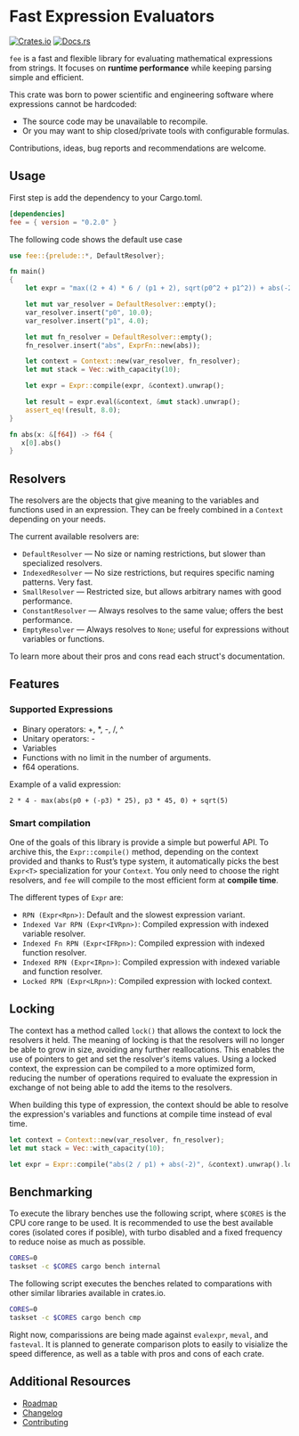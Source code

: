 # Fast Expression Evaluators

[![Crates.io](https://img.shields.io/crates/v/fee.svg)](https://crates.io/crates/fee)
[![Docs.rs](https://docs.rs/fee/badge.svg)](https://docs.rs/fee)

`fee` is a fast and flexible library for evaluating mathematical
expressions from strings. It focuses on **runtime performance**
while keeping parsing simple and efficient.

This crate was born to power scientific and engineering software
where expressions cannot be hardcoded:
- The source code may be unavailable to recompile.
- Or you may want to ship closed/private tools with configurable formulas.

Contributions, ideas, bug reports and recommendations are welcome.

## Usage

First step is add the dependency to your Cargo.toml.

```toml
[dependencies]
fee = { version = "0.2.0" }
```

The following code shows the default use case

```rust
use fee::{prelude::*, DefaultResolver};

fn main()
{
    let expr = "max((2 + 4) * 6 / (p1 + 2), sqrt(p0^2 + p1^2)) + abs(-2)";

    let mut var_resolver = DefaultResolver::empty();
    var_resolver.insert("p0", 10.0);
    var_resolver.insert("p1", 4.0);

    let mut fn_resolver = DefaultResolver::empty();
    fn_resolver.insert("abs", ExprFn::new(abs));

    let context = Context::new(var_resolver, fn_resolver);
    let mut stack = Vec::with_capacity(10);

    let expr = Expr::compile(expr, &context).unwrap();

    let result = expr.eval(&context, &mut stack).unwrap();
    assert_eq!(result, 8.0);
}

fn abs(x: &[f64]) -> f64 {
   x[0].abs()
}
```

## Resolvers

The resolvers are the objects that give meaning to the variables and
functions used in an expression. They can be freely combined in a
`Context` depending on your needs.

The current available resolvers are:

- `DefaultResolver` — No size or naming restrictions, but slower than specialized resolvers.
- `IndexedResolver` — No size restrictions, but requires specific naming patterns. Very fast.
- `SmallResolver` — Restricted size, but allows arbitrary names with good performance.
- `ConstantResolver` — Always resolves to the same value; offers the best performance.
- `EmptyResolver` — Always resolves to `None`; useful for expressions without variables or functions.

To learn more about their pros and cons read each struct's documentation.

## Features

### Supported Expressions

- Binary operators: +, \*, -, /, ^
- Unitary operators: -
- Variables
- Functions with no limit in the number of arguments.
- f64 operations.

Example of a valid expression:

```
2 * 4 - max(abs(p0 + (-p3) * 25), p3 * 45, 0) + sqrt(5)
```

### Smart compilation

One of the goals of this library is provide a simple but powerful API. To archive
this, the `Expr::compile()` method, depending on the context provided and thanks to
Rust’s type system, it automatically picks the best `Expr<T>` specialization for
your `Context`. You only need to choose the right resolvers, and `fee` will compile
to the most efficient form at **compile time**.

The different types of `Expr` are:

- `RPN (Expr<Rpn>)`: Default and the slowest expression variant.
- `Indexed Var RPN (Expr<IVRpn>)`: Compiled expression with indexed variable resolver.
- `Indexed Fn RPN (Expr<IFRpn>)`: Compiled expression with indexed function resolver.
- `Indexed RPN (Expr<IRpn>)`: Compiled expression with indexed variable and function resolver.
- `Locked RPN (Expr<LRpn>)`: Compiled expression with locked context.

## Locking

The context has a method called `lock()` that allows the context to lock
the resolvers it held. The meaning of locking is that the resolvers will no
longer be able to grow in size, avoiding any further reallocations. This enables
the use of pointers to get and set the resolver's items values. Using a locked
context, the expression can be compiled to a more optimized form, reducing the
number of operations required to evaluate the expression in exchange of not being
able to add the items to the resolvers.

When building this type of expression, the context should be able to resolve
the expression's variables and functions at compile time instead of eval time.

```Rust
let context = Context::new(var_resolver, fn_resolver);
let mut stack = Vec::with_capacity(10);

let expr = Expr::compile("abs(2 / p1) + abs(-2)", &context).unwrap().lock();
```

## Benchmarking

To execute the library benches use the following script, where `$CORES` is the
CPU core range to be used. It is recommended to use the best available cores
(isolated cores if posible), with turbo disabled and a fixed frequency to reduce
noise as much as possible.

```bash
CORES=0
taskset -c $CORES cargo bench internal
```

The following script executes the benches related to comparations with
other similar libraries available in crates.io.

```bash
CORES=0
taskset -c $CORES cargo bench cmp
```

Right now, comparissions are being made against `evalexpr`, `meval`, and `fasteval`.
It is planned to generate comparison plots to easily to visialize the speed difference,
as well as a table with pros and cons of each crate.

## Additional Resources

- [Roadmap](ROADMAP.md)
- [Changelog](CHANGELOG.md)
- [Contributing](CONTRIBUTING.md)
